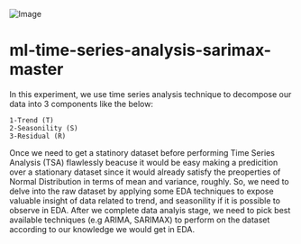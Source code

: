 ![Image](https://c1.sfdcstatic.com/content/dam/blogs/ca/Blog%20Posts/sales-forecasting-header.jpg)

# ml-time-series-analysis-sarimax-master

In this experiment, we use time series analysis technique to decompose our data into 3 components like the below:

    1-Trend (T)
    2-Seasonility (S)
    3-Residual (R)

Once we need to get a statinory dataset before performing Time Series Analysis (TSA) flawlessly beacuse it would be easy making a predicition over a stationary dataset since it would already satisfy the preoperties of Normal Distribution in terms of mean and variance, roughly. So, we need to delve into the raw dataset by applying some EDA techniques to expose valuable insight of data related to trend, and seasonility if it is possible to observe in EDA. After we complete data analyis stage, we need to pick best available techniques
 (e.g ARIMA, SARIMAX) to perform on the dataset according to our knowledge we would get in EDA.
